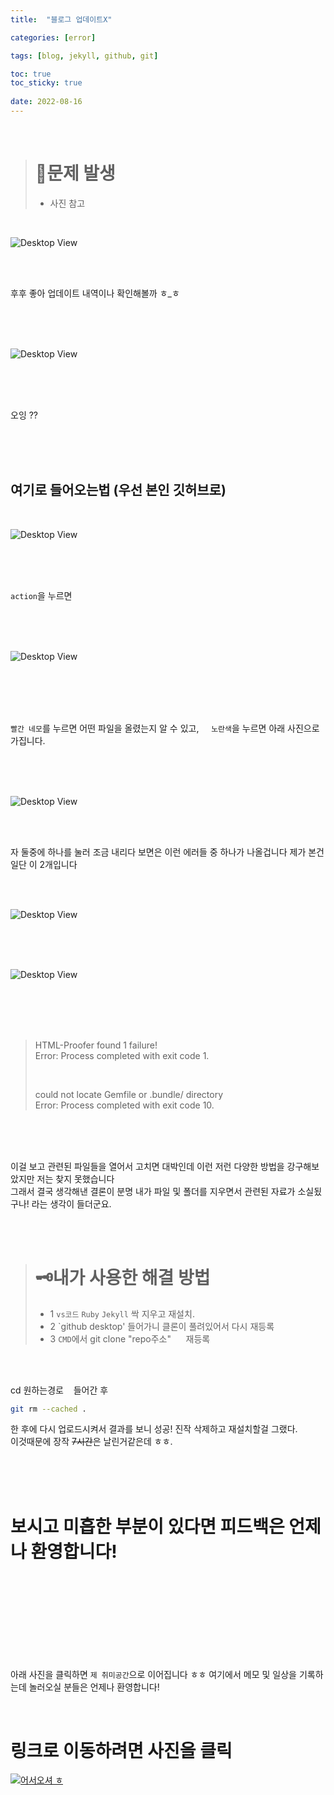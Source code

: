 ```yaml
---
title:  "블로그 업데이트X"

categories: [error] 

tags: [blog, jekyll, github, git]

toc: true
toc_sticky: true
 
date: 2022-08-16
---
```

<br>

> # 🚨문제 발생
> * 사진 참고

<br>

![Desktop View](/assets/img/no-update-on-github/1.PNG)

<br>
<br>

후후 좋아 업데이트 내역이나 확인해볼까 ㅎ_ㅎ


<br>
<br>
<br>

![Desktop View](/assets/img/no-update-on-github/2.PNG)

<br>
<br>
<br>

오잉 ??

<br>
<br>
<br>

## 여기로 들어오는법 (우선 본인 깃허브로)

<br>

![Desktop View](/assets/img/no-update-on-github/3.PNG)

<br>
<br>
<br>

`action`을 누르면

<br>
<br>
<br>

![Desktop View](/assets/img/no-update-on-github/4.PNG)

<br>
<br>
<br>
<br>

`빨간 네모`를 누르면 어떤 파일을 올렸는지 알 수 있고, &nbsp;&nbsp;&nbsp;&nbsp;`노란색`을 누르면 아래 사진으로 가집니다.

<br>
<br>
<br>


![Desktop View](/assets/img/no-update-on-github/5.PNG)

<br>
<br>

자 둘중에 하나를 눌러 조금 내리다 보면은 이런 에러들 중 하나가 나올겁니다 제가 본건 일단 이 2개입니다

<br>
<br>

![Desktop View](/assets/img/no-update-on-github/6.PNG)

<br>
<br>
<br>

![Desktop View](/assets/img/no-update-on-github/7.PNG)

<br>
<br>
<br>
<br>



>HTML-Proofer found 1 failure!\
>Error: Process completed with exit code 1.
>
><br>
>
>could not locate Gemfile or .bundle/ directory\
>Error: Process completed with exit code 10.

<br>
<br>
<br>

이걸 보고 관련된 파일들을 열어서 고치면 대박인데 이런 저런 다양한 방법을 강구해보았지만 저는 찾지 못했습니다\
그래서 결국 생각해낸 결론이 분명 내가 파일 및 폴더를 지우면서 관련된 자료가 소실됬구나! 라는 생각이 들더군요.

<br>
<br>

> # 🗝내가 사용한 해결 방법
> * 1
> `vs코드` `Ruby` `Jekyll` 싹 지우고 재설치.
> * 2
> `github desktop' 들어가니 클론이 풀려있어서 다시 재등록
> * 3
> `CMD`에서 git clone "repo주소" &nbsp;&nbsp;&nbsp;&nbsp; 재등록


<br>
<br>

cd 원하는경로 &nbsp;&nbsp; 들어간 후

```bash
git rm --cached .
```

한 후에 다시 업로드시켜서 결과를 보니 성공! 진작 삭제하고 재설치할걸 그랬다.\
이것때문에 장작 ~~7시간~~은 날린거같은데 ㅎㅎ.

<br>
<br>
<br>

# 보시고 미흡한 부분이 있다면 피드백은 언제나 환영합니다!

<br>
<br>
<br>
<br>
<br>
<br>
<br>
<br>


아래 사진을 클릭하면 `제 취미공간`으로 이어집니다 ㅎㅎ 여기에서 메모 및 일상을 기록하는데 놀러오실 분들은 언제나 환영합니다!

<br>

# 링크로 이동하려면 사진을 클릭

[![어서오셔 ㅎ](https://encrypted-tbn0.gstatic.com/images?q=tbn:ANd9GcQk-zPB4TCuWRNJVIF0aWgniDPNJgUTdXmILg&usqp=CAU)](https://discord.gg/zkzk5xtm)